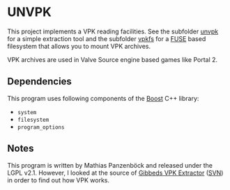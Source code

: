 UNVPK
=====
This project implements a VPK reading facilities. See the subfolder
[unvpk](unvpk) for a simple extraction tool and the subfolder [vpkfs](vpkfs) for
a [FUSE][1] based filesystem that allows you to mount VPK archives.

VPK archives are used in Valve Source engine based games like Portal 2.

Dependencies
------------
This program uses following components of the [Boost][2] C++ library:

 * `system`
 * `filesystem`
 * `program_options`

Notes
-----
This program is written by Mathias Panzenböck and released under the LGPL v2.1.
However, I looked at the source of [Gibbeds VPK Extractor][3] ([SVN][4]) in
order to find out how VPK works.

[1]: http://fuse.sourceforge.net/
[2]: http://www.boost.org/
[3]: http://blog.gib.me/2009/07/07/left4dead-vpk-extraction-tools-updated/
[4]: http://svn.gib.me/public/valve/trunk/
